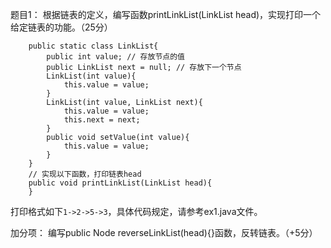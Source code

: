 题目1： 根据链表的定义，编写函数printLinkList(LinkList head)，实现打印一个给定链表的功能。（25分）
```
	public static class LinkList{
		public int value; // 存放节点的值
		public LinkList next = null; // 存放下一个节点
		LinkList(int value){
			this.value = value;
		}
		LinkList(int value, LinkList next){
			this.value = value;
			this.next = next;
		}
		public void setValue(int value){
			this.value = value;
		}
	}
	// 实现以下函数，打印链表head
	public void printLinkList(LinkList head){
	}
```

打印格式如下`1->2->5->3`，具体代码规定，请参考ex1.java文件。

加分项：
编写public Node reverseLinkList(head){}函数，反转链表。（+5分）
